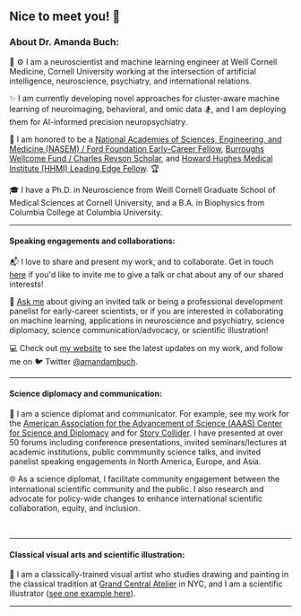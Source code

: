 ## Nice to meet you! 👋

### About Dr. Amanda Buch:

:brain: :gear:	I am a neuroscientist and machine learning engineer at Weill Cornell Medicine, Cornell University working at the intersection of artificial intelligence, neuroscience, psychiatry, and international relations. 

✨ I am currently developing novel approaches for cluster-aware machine learning of neuroimaging, behavioral, and omic data :snowboarder:, and I am deploying them for AI-informed precision neuropsychiatry.

:gem: I am honored to be a [National Academies of Sciences, Engineering, and Medicine (NASEM) / Ford Foundation Early-Career Fellow](https://ra.nas.edu/FordFellows20/ExtRpts/PressReleaseRoster.aspx?RptMode=AW&CompYr=2023), [Burroughs Wellcome Fund / Charles Revson Scholar](https://www.bwfund.org/news/announcing-the-recipients-of-the-2024-postdoctoral-diversity-enrichment-program/), and [Howard Hughes Medical Institute (HHMI) Leading Edge Fellow](https://www.leadingedgesymposium.org/fellows/). :trophy:

🎓 I have a Ph.D. in Neuroscience from Weill Cornell Graduate School of Medical Sciences at Cornell University, and a B.A. in Biophysics from Columbia College at Columbia University.
$~$

---
#### Speaking engagements and collaborations:
:mailbox_with_mail: I love to share and present my work, and to collaborate. Get in touch [here](mailto:amb2022@med.cornell.edu) if you'd like to invite me to give a talk or chat about any of our shared interests!

💬 [Ask me](mailto:amb2022@med.cornell.edu) about giving an invited talk or being a professional development panelist for early-career scientists, or if you are interested in collaborating on machine learning, applications in neuroscience and psychiatry, science diplomacy, science communication/advocacy, or scientific illustration!

:computer: Check out [my website](https://www.amandabuch.com/) to see the latest updates on my work, and follow me on 🐦 Twitter [@amandambuch](https://x.com/amandambuch).
$~$

---
#### Science diplomacy and communication:
:open_hands: I am a science diplomat and communicator. For example, see my work for the [American Association for the Advancement of Science (AAAS) Center for Science and Diplomacy](https://www.aaas.org/news/emerging-technologies-role-science-diplomacy) and for [Story Collider](https://www.storycollider.org/stories/2016/12/2/amanda-buch-my-fathers-brain). I have presented at over 50 forums including conference presentations, invited seminars/lectures at academic institutions, public commmunity science talks, and invited panelist speaking engagements in North America, Europe, and Asia.

:globe_with_meridians: As a science diplomat, I facilitate community engagement between the international scientific community and the public. I also research and advocate for policy-wide changes to enhance international scientific collaboration, equity, and inclusion.

$~$

---
#### Classical visual arts and scientific illustration:
:art: I am a classically-trained visual artist who studies drawing and painting in the classical tradition at [Grand Central Atelier](https://grandcentralatelier.org/) in NYC, and I am a scientific illustrator ([see one example here](https://news.weill.cornell.edu/news/2023/04/four-different-autism-subtypes-identified-in-brain-study)).

---
